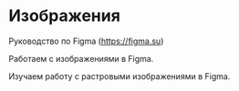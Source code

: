 # Изображения
Руководство по Figma (https://figma.su)

Работаем с изображениями в Figma.

Изучаем работу с растровыми изображениями в Figma.
